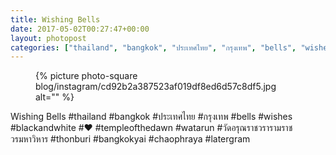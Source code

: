 ```yaml
---
title: Wishing Bells
date: 2017-05-02T00:27:47+00:00
layout: photopost
categories: ["thailand", "bangkok", "ประเทศไทย", "กรุงเทพ", "bells", "wishes", "blackandwhite", "❤️", "templeofthedawn", "watarun", "วัดอรุณราชวรารามราชวรมหาวิหาร", "thonburi", "bangkokyai", "chaophraya", "latergram", "photos", "instagram"]
---
```


<figure class="photo photo--square">
  {% picture photo-square blog/instagram/cd92b2a387523af019df8ed6d57c8df5.jpg alt="" %}
</figure>

Wishing Bells
#thailand #bangkok #ประเทศไทย #กรุงเทพ #bells #wishes #blackandwhite #❤️ #templeofthedawn #watarun #วัดอรุณราชวรารามราชวรมหาวิหาร #thonburi #bangkokyai #chaophraya #latergram
